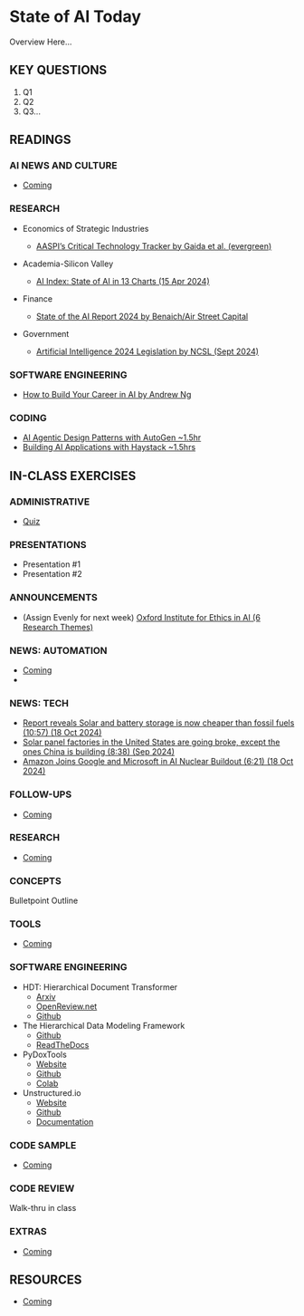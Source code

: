 # State of AI Today

Overview Here...

## KEY QUESTIONS

1. Q1
2. Q2
3. Q3...

## READINGS

### AI NEWS AND CULTURE

* [Coming](oh_noes_404.md)

### RESEARCH

* Economics of Strategic Industries
  * [AASPI’s Critical Technology Tracker by Gaida et al. (evergreen)](https://www.aspi.org.au/report/critical-technology-tracker)

* Academia-Silicon Valley
  * [AI Index: State of AI in 13 Charts (15 Apr 2024)](https://hai.stanford.edu/news/ai-index-state-ai-13-charts)

* Finance
  * [State of the AI Report 2024 by Benaich/Air Street Capital](https://www.stateof.ai/)

* Government
  * [Artificial Intelligence 2024 Legislation by NCSL (Sept 2024)](https://www.ncsl.org/technology-and-communication/artificial-intelligence-2024-legislation)

### SOFTWARE ENGINEERING

* [How to Build Your Career in AI by Andrew Ng](https://info.deeplearning.ai/how-to-build-a-career-in-ai-book)

### CODING

* [AI Agentic Design Patterns with AutoGen ~1.5hr ](https://www.deeplearning.ai/short-courses/ai-agentic-design-patterns-with-autogen/)
* [Building AI Applications with Haystack ~1.5hrs](https://www.deeplearning.ai/short-courses/building-ai-applications-with-haystack/)

## IN-CLASS EXERCISES

### ADMINISTRATIVE

* [Quiz](oh_noes_404.md)

### PRESENTATIONS

* Presentation #1
* Presentation #2

### ANNOUNCEMENTS

* (Assign Evenly for next week) [Oxford Institute for Ethics in AI (6 Research Themes)](https://www.oxford-aiethics.ox.ac.uk/)
  
### NEWS: AUTOMATION

* [Coming](oh_noes_404.md)
* 
### NEWS: TECH

* [Report reveals Solar and battery storage is now cheaper than fossil fuels (10:57) (18 Oct 2024)](https://www.youtube.com/watch?v=Noam3sn0tgw)
* [Solar panel factories in the United States are going broke, except the ones China is building (8:38) (Sep 2024)](https://www.youtube.com/watch?v=BbO3ovIGQnc&t=3s)
* [Amazon Joins Google and Microsoft in AI Nuclear Buildout (6:21) (18 Oct 2024)](https://www.youtube.com/watch?v=ke_b5gMqFzg)

### FOLLOW-UPS

* [Coming](oh_noes_404.md)

### RESEARCH

* [Coming](oh_noes_404.md)

### CONCEPTS

Bulletpoint Outline

### TOOLS

* [Coming](oh_noes_404.md)

### SOFTWARE ENGINEERING

* HDT: Hierarchical Document Transformer
  * [Arxiv](https://arxiv.org/html/2407.08330v1)
  * [OpenReview.net](https://openreview.net/forum?id=dkpeWQRmlc#discussion)
  * [Github](https://github.com/autonomousvision/hdt)
* The Hierarchical Data Modeling Framework
  * [Github](https://github.com/hdmf-dev/hdmf)
  * [ReadTheDocs](https://hdmf.readthedocs.io/en/stable/tutorials/index.html)
* PyDoxTools
  * [Website](https://pydoxtools.xyntopia.com/)
  * [Github](https://github.com/Xyntopia/pydoxtools/tree/main)
  * [Colab](https://github.com/Xyntopia/pydoxtools/blob/main/examples/pydoxtools_colab_demo.ipynb)
* Unstructured.io
  * [Website](https://unstructured.io/)
  * [Github ](https://github.com/Unstructured-IO/unstructured)
  * [Documentation]()
  
### CODE SAMPLE

* [Coming](oh_noes_404.md)

### CODE REVIEW

Walk-thru in class

### EXTRAS

* [Coming](oh_noes_404.md)

## RESOURCES

* [Coming](oh_noes_404.md)